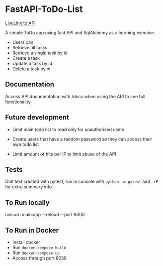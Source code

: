 # FastAPI-ToDo-List

[LiveLink to API](http://167.99.219.161:8050/docs)

A simple ToDo app using fast API and SqlAlchemy as a learning exercise.

- Users can
- Retrieve all tasks
- Retrieve a single task by id
- Create a task
- Update a task by id
- Delete a task by id

## Documentation

Access API documentation with /docs when using the API to see full functionality

## Future development

* Limit main todo list to read only for unauthorised users

* Create users that have a random password so they can access their own todo list

* Limit amount of hits per IP to limit abuse of the API

## Tests

Unit test created with pytest, run in console with `python -m pytest` add `-rP` for extra summary info


## To Run locally

uvicorn main:app --reload --port 8000

## To Run in Docker

* Install docker
* Run `docker-compose build`
* Run `docker-compose up`
* Access through port 8050